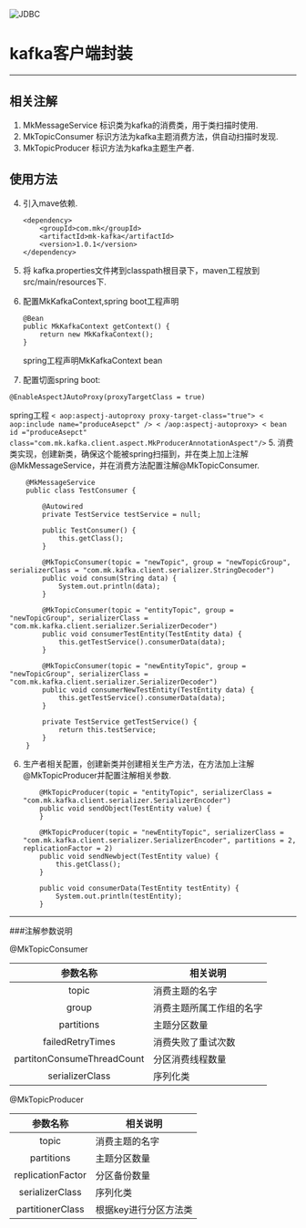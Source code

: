 ![JDBC](http://kafka.apache.org/images/kafka_logo.png)

# kafka客户端封装
----------
## 相关注解 ##

 1. MkMessageService  标识类为kafka的消费类，用于类扫描时使用.
 2. MkTopicConsumer  标识方法为kafka主题消费方法，供自动扫描时发现.
 3. MkTopicProducer    标识方法为kafka主题生产者.
 
## 使用方法 ##
 
 4. 引入mave依赖.

 		<dependency>
			<groupId>com.mk</groupId>
			<artifactId>mk-kafka</artifactId>
			<version>1.0.1</version>
		</dependency>
	

 5.  将 kafka.properties文件拷到classpath根目录下，maven工程放到src/main/resources下.
 6. 配置MkKafkaContext,spring boot工程声明

		@Bean
		public MkKafkaContext getContext() {
			return new MkKafkaContext();
		}
	spring工程声明MkKafkaContext bean
	   <bean class="com.mk.kafka.client.MkKafkaContext"/>

 7. 配置切面spring boot:
 
 `@EnableAspectJAutoProxy(proxyTargetClass = true)`
 
  spring工程
  `
 < aop:aspectj-autoproxy proxy-target-class="true">
 < aop:include name="produceAsepct" />
 < /aop:aspectj-autoproxy>
 < bean id ="produceAsepct" class="com.mk.kafka.client.aspect.MkProducerAnnotationAspect"/>
`
 5. 消费类实现，创建新类，确保这个能被spring扫描到，并在类上加上注解@MkMessageService，并在消费方法配置注解@MkTopicConsumer.

	    @MkMessageService
	    public class TestConsumer {
    
	    	@Autowired
	    	private TestService testService = null;
    
	    	public TestConsumer() {
	    		this.getClass();
	    	}
    
		    @MkTopicConsumer(topic = "newTopic", group = "newTopicGroup", serializerClass = "com.mk.kafka.client.serializer.StringDecoder")
	    	public void consum(String data) {
		    	System.out.println(data);
	    	}
    
	    	@MkTopicConsumer(topic = "entityTopic", group = "newTopicGroup", serializerClass = "com.mk.kafka.client.serializer.SerializerDecoder")
	    	public void consumerTestEntity(TestEntity data) {
	    		this.getTestService().consumerData(data);
	    	}
    
	    	@MkTopicConsumer(topic = "newEntityTopic", group = "newTopicGroup", serializerClass = "com.mk.kafka.client.serializer.SerializerDecoder")
	    	public void consumerNewTestEntity(TestEntity data) {
	    		this.getTestService().consumerData(data);
	    	}
    
	    	private TestService getTestService() {
	    		return this.testService;
	    	}
    	}
 

 6. 生产者相关配置，创建新类并创建相关生产方法，在方法加上注解@MkTopicProducer并配置注解相关参数.

    	
	    	@MkTopicProducer(topic = "entityTopic", serializerClass = "com.mk.kafka.client.serializer.SerializerEncoder")
	    	public void sendObject(TestEntity value) {
	    	}
    
	    	@MkTopicProducer(topic = "newEntityTopic", serializerClass = "com.mk.kafka.client.serializer.SerializerEncoder", partitions = 2, replicationFactor = 2)
	    	public void sendNewbject(TestEntity value) {
	    		this.getClass();
	    	}
    
	    	public void consumerData(TestEntity testEntity) {
	    		System.out.println(testEntity);
	    	}


----------
###注解参数说明  


@MkTopicConsumer

|          参数名称          | 相关说明                 |
|:--------------------------:|--------------------------|
|            topic           | 消费主题的名字           |
|            group           | 消费主题所属工作组的名字 |
|         partitions         | 主题分区数量             |
|      failedRetryTimes      | 消费失败了重试次数       |
| partitonConsumeThreadCount | 分区消费线程数量         |
|       serializerClass      | 序列化类                 |

@MkTopicProducer

|      参数名称     | 相关说明              |
|:-----------------:|-----------------------|
|       topic       | 消费主题的名字        |
|     partitions    | 主题分区数量          |
| replicationFactor | 分区备份数量          |
|  serializerClass  | 序列化类              |
|  partitionerClass | 根据key进行分区方法类 |
